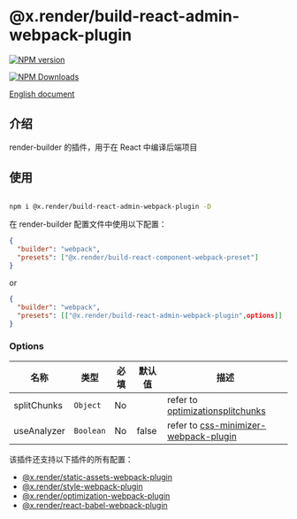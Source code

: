 # @x.render/build-react-admin-webpack-plugin

<p>
<a href="https://www.npmjs.com/package/@x.render/build-react-admin-webpack-plugin" target="__blank"><img src="https://img.shields.io/npm/v/@x.render/build-react-admin-webpack-plugin" alt="NPM version" /></a>

<a href="https://www.npmjs.com/package/@x.render/build-react-admin-webpack-plugin" target="__blank"><img src="https://img.shields.io/npm/dm/%40x.render%2Fbuild-react-admin-webpack-plugin" alt="NPM Downloads" /></a>

</p>

[English document](./README.md)

## 介绍

render-builder 的插件，用于在 React 中编译后端项目

## 使用

```bash

npm i @x.render/build-react-admin-webpack-plugin -D
```

在 render-builder 配置文件中使用以下配置：

```json
{
  "builder": "webpack",
  "presets": ["@x.render/build-react-component-webpack-preset"]
}
```

or

```json
{
  "builder": "webpack",
  "presets": [["@x.render/build-react-admin-webpack-plugin",options]]
}
```

### Options

| **名称**    | **类型**  | **必填** | **默认值** | **描述**                                                                                                        |
| ----------- | --------- | -------- | ---------- | --------------------------------------------------------------------------------------------------------------- |
| splitChunks | `Object`  | No       |            | refer to [optimizationsplitchunks](https://webpack.js.org/plugins/split-chunks-plugin/#optimizationsplitchunks) |
| useAnalyzer | `Boolean` | No       | false      | refer to [css-minimizer-webpack-plugin](https://www.npmjs.com/package/webpack-bundle-analyzer)                  |

该插件还支持以下插件的所有配置：

- [@x.render/static-assets-webpack-plugin](https://github.com/render-x/render-webpack-config/blob/master/packages/static-assets-webpack-plugin/README.md)
- [@x.render/style-webpack-plugin](https://github.com/render-x/render-webpack-config/blob/master/packages/style-webpack-plugin/README.md)
- [@x.render/optimization-webpack-plugin](https://github.com/render-x/render-webpack-config/blob/master/packages/optimization-webpack-plugin/README.md)
- [@x.render/react-babel-webpack-plugin](https://github.com/render-x/render-webpack-config/blob/master/packages/react-babel-webpack-plugin/README.md)
